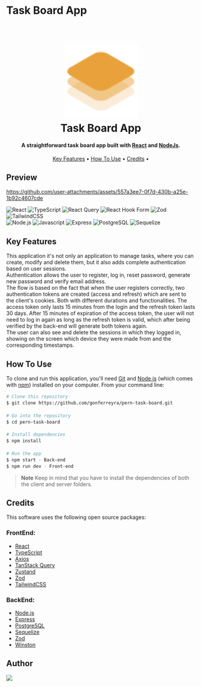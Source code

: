 # Task Board App

<h1 align="center">
  <br>
  <img src="Logo.svg" alt="Task Board App" width="200">
  
  <br>
  Task Board App
  <br>
</h1>

<h4 align="center">A straightforward task board app built with <a href="https://react.dev/" target="_blank">React</a> and <a href="https://nodejs.org/en/" target="_blank">NodeJs</a>.</h4>

<p align="center">
  <a href="#key-features">Key Features</a> •
  <a href="#how-to-use">How To Use</a> •
  <a href="#credits">Credits</a> •
</p>

## Preview

https://github.com/user-attachments/assets/557a3ee7-0f7d-430b-a25e-1b92c4607cde



![React](https://img.shields.io/badge/react-%2320232a.svg?style=for-the-badge&logo=react&logoColor=%2361DAFB)
![TypeScript](https://img.shields.io/badge/typescript-%23007ACC.svg?style=for-the-badge&logo=typescript&logoColor=white)
![React Query](https://img.shields.io/badge/-React%20Query-FF4154?style=for-the-badge&logo=react%20query&logoColor=white)
![React Hook Form](https://img.shields.io/badge/React%20Hook%20Form-%23EC5990.svg?style=for-the-badge&logo=reacthookform&logoColor=white)
![Zod](https://img.shields.io/badge/zod-%233068b7.svg?style=for-the-badge&logo=zod&logoColor=white)
![TailwindCSS](https://img.shields.io/badge/tailwindcss-%2338B2AC.svg?style=for-the-badge&logo=tailwind-css&logoColor=white) <br>
![Node.js](https://img.shields.io/badge/node.js-6DA55F?style=for-the-badge&logo=node.js&logoColor=white)
![Javascript](https://img.shields.io/badge/javascript-%23323330.svg?style=for-the-badge&logo=javascript&logoColor=%23F7DF1E)
![Express](https://img.shields.io/badge/express.js-000000?style=for-the-badge&logo=express&logoColor=white)
![PostgreSQL](https://img.shields.io/badge/PostgreSQL-316D36?style=for-the-badge&logo=postgresql&logoColor=white)
![Sequelize](https://img.shields.io/badge/Sequelize-52B0E7?style=for-the-badge&logo=sequelize&logoColor=white)

## Key Features

This application it's not only an application to manage tasks, where you can create, modify and delete them, but it also adds complete authentication based on user sessions. <br>
Authentication allows the user to register, log in, reset password, generate new password and verify email address. <br>
The flow is based on the fact that when the user registers correctly, two authentication tokens are created (access and refresh) which are sent to the client's cookies. Both with different durations and functionalities. The access token only lasts 15 minutes from the login and the refresh token lasts 30 days. After 15 minutes of expiration of the access token, the user will not need to log in again as long as the refresh token is valid, which after being verified by the back-end will generate both tokens again. <br>
The user can also see and delete the sessions in which they logged in, showing on the screen which device they were made from and the corresponding timestamps.

## How To Use

To clone and run this application, you'll need [Git](https://git-scm.com) and [Node.js](https://nodejs.org/en/download/) (which comes with [npm](http://npmjs.com)) installed on your computer. From your command line:

```bash
# Clone this repository
$ git clone https://github.com/gonferreyra/pern-task-board.git

# Go into the repository
$ cd pern-task-board

# Install dependencies
$ npm install

# Run the app
$ npm start - Back-end
$ npm run dev - Front-end
```

> **Note**
> Keep in mind that you have to install the dependencies of both the client and server folders.

## Credits

This software uses the following open source packages:

### FrontEnd:

- [React](https://reactjs.org/)
- [TypeScript](https://www.typescriptlang.org/)
- [Axios](https://axios-http.com/es/docs/intro)
- [TanStack Query](https://tanstack.com/query/latest/)
- [Zustand](https://zustand-demo.pmnd.rs/)
- [Zod](https://zod.dev/)
- [TailwindCSS](https://tailwindcss.com/)

### BackEnd:

- [Node.js](https://nodejs.org/)
- [Express](https://expressjs.com/)
- [PostgreSQL](https://www.postgresql.org/)
- [Sequelize](https://sequelize.org/)
- [Zod](https://zod.dev/)
- [Winston](https://github.com/winstonjs/winston)

## Author

<a href="https://www.linkedin.com/in/ferreyragonzalo/">
  <img src="https://img.shields.io/badge/linkedin-%230077B5.svg?style=for-the-badge&logo=linkedin&logoColor=white" />
</a>
